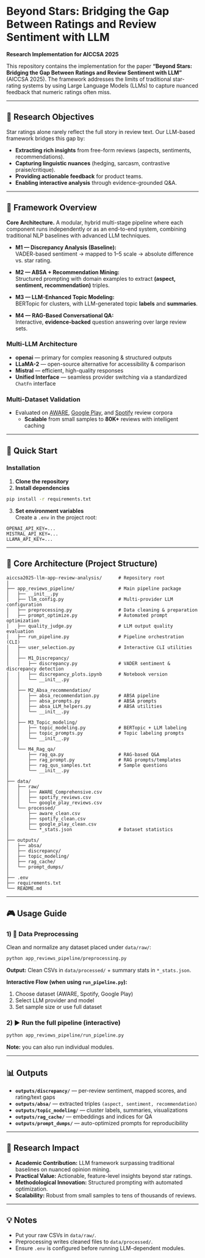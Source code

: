 # Beyond Stars: Bridging the Gap Between Ratings and Review Sentiment with LLM

**Research Implementation for AICCSA 2025**

This repository contains the implementation for the paper **“Beyond Stars: Bridging the Gap Between Ratings and Review Sentiment with LLM”** (AICCSA 2025). The framework addresses the limits of traditional star-rating systems by using Large Language Models (LLMs) to capture nuanced feedback that numeric ratings often miss.

---

## 🎯 Research Objectives

Star ratings alone rarely reflect the full story in review text. Our LLM-based framework bridges this gap by:

- **Extracting rich insights** from free-form reviews (aspects, sentiments, recommendations).
- **Capturing linguistic nuances** (hedging, sarcasm, contrastive praise/critique).
- **Providing actionable feedback** for product teams.
- **Enabling interactive analysis** through evidence-grounded Q&A.

---

## 🧩 Framework Overview

**Core Architecture.** A modular, hybrid multi-stage pipeline where each component runs independently or as an end-to-end system, combining traditional NLP baselines with advanced LLM techniques.

- **M1 — Discrepancy Analysis (Baseline):**  
  VADER-based sentiment → mapped to 1–5 scale → absolute difference vs. star rating.

- **M2 — ABSA + Recommendation Mining:**  
  Structured prompting with domain examples to extract **(aspect, sentiment, recommendation)** triples.

- **M3 — LLM-Enhanced Topic Modeling:**  
  BERTopic for clusters, with LLM-generated topic **labels** and **summaries**.

- **M4 — RAG-Based Conversational QA:**  
  Interactive, **evidence-backed** question answering over large review sets.

### Multi-LLM Architecture

- **openai** — primary for complex reasoning & structured outputs  
- **LLaMA-2** — open-source alternative for accessibility & comparison  
- **Mistral** — efficient, high-quality responses  
- **Unified Interface** — seamless provider switching via a standardized `ChatFn` interface

### Multi-Dataset Validation

- Evaluated on [AWARE](https://zenodo.org/records/5528481), 
  [Google Play](https://www.kaggle.com/datasets/prakharrathi25/google-play-store-reviews), 
  and [Spotify](https://www.kaggle.com/datasets/ashishkumarak/spotify-reviews-playstore-daily-update) review corpora
  - **Scalable** from small samples to **80K+** reviews with intelligent caching

---

## 🚀 Quick Start

### Installation

1) **Clone the repository**
2) **Install dependencies**
```bash
pip install -r requirements.txt
```
3) **Set environment variables**  
Create a `.env` in the project root:
```env
OPENAI_API_KEY=...
MISTRAL_API_KEY=...
LLAMA_API_KEY=...
```

---

## 📁 Core Architecture (Project Structure)

```
aiccsa2025-llm-app-review-analysis/      # Repository root
│
├── app_reviews_pipeline/                # Main pipeline package
│   ├── __init__.py
│   ├── llm_config.py                    # Multi-provider LLM configuration
│   ├── preprocessing.py                 # Data cleaning & preparation
│   ├── prompt_optimize.py               # Automated prompt optimization
│   ├── quality_judge.py                 # LLM output quality evaluation
│   ├── run_pipeline.py                  # Pipeline orchestration (CLI)
│   ├── user_selection.py                # Interactive CLI utilities
│   │
│   ├── M1_Discrepancy/
│   │   ├── discrepancy.py               # VADER sentiment & discrepancy detection
│   │   ├── discrepancy_plots.ipynb      # Notebook version
│   │   └── __init__.py
│   │
│   ├── M2_Absa_recommendation/
│   │   ├── absa_recommendation.py       # ABSA pipeline
│   │   ├── absa_prompts.py              # ABSA prompts
│   │   ├── absa_LLM_helpers.py          # ABSA utilities
│   │   └── __init__.py
│   │
│   ├── M3_Topic_modeling/
│   │   ├── topic_modeling.py            # BERTopic + LLM labeling
│   │   ├── topic_prompts.py             # Topic labeling prompts
│   │   └── __init__.py
│   │
│   └── M4_Rag_qa/
│       ├── rag_qa.py                    # RAG-based Q&A
│       ├── rag_prompt.py                # RAG prompts/templates
│       ├── rag_qus_samples.txt          # Sample questions
│       └── __init__.py
│
├── data/
│   ├── raw/
│   │   ├── AWARE_Comprehensive.csv
│   │   ├── spotify_reviews.csv
│   │   └── google_play_reviews.csv
│   └── processed/
│       ├── aware_clean.csv
│       ├── spotify_clean.csv
│       ├── google_play_clean.csv
│       └── *_stats.json                 # Dataset statistics
│
├── outputs/
│   ├── absa/
│   ├── discrepancy/
│   ├── topic_modeling/
│   ├── rag_cache/
│   └── prompt_dumps/
│
├── .env
├── requirements.txt
└── README.md
```

---

## 🎮 Usage Guide

### 1) 🧹 Data Preprocessing
Clean and normalize any dataset placed under `data/raw/`:
```bash
python app_reviews_pipeline/preprocessing.py
```
**Output:** Clean CSVs in `data/processed/` + summary stats in `*_stats.json`.

**Interactive Flow (when using `run_pipeline.py`):**
1. Choose dataset (AWARE, Spotify, Google Play)  
2. Select LLM provider and model  
3. Set sample size or use full dataset

### 2) ▶️ Run the full pipeline (interactive)
```bash
python app_reviews_pipeline/run_pipeline.py
```
**Note:** you can also run individual modules.

---

## 📊 Outputs

- **`outputs/discrepancy/`** — per-review sentiment, mapped scores, and rating/text gaps  
- **`outputs/absa/`** — extracted triples `(aspect, sentiment, recommendation)`  
- **`outputs/topic_modeling/`** — cluster labels, summaries, visualizations  
- **`outputs/rag_cache/`** — embeddings and indices for QA  
- **`outputs/prompt_dumps/`** — auto-optimized prompts for reproducibility

---

## 🧪 Research Impact

- **Academic Contribution:** LLM framework surpassing traditional baselines on nuanced opinion mining.  
- **Practical Value:** Actionable, feature-level insights beyond star ratings.  
- **Methodological Innovation:** Structured prompting with automated optimization.  
- **Scalability:** Robust from small samples to tens of thousands of reviews.

---

## 💡 Notes

- Put your raw CSVs in `data/raw/`.  
- Preprocessing writes cleaned files to `data/processed/`.  
- Ensure `.env` is configured before running LLM-dependent modules.
